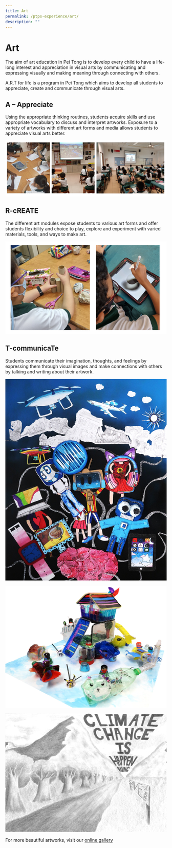 ```yaml
---
title: Art
permalink: /ptps-experience/art/
description: ""
---
```

# Art

The aim of art education in Pei Tong is to develop every child to have a life-long interest and appreciation in visual arts by communicating and expressing visually and making meaning through connecting with others.

  

A.R.T for life is a program in Pei Tong which aims to develop all students to appreciate, create and communicate through visual arts.

## A – Appreciate


Using the appropriate thinking routines, students acquire skills and use appropriate vocabulary to discuss and interpret artworks. Exposure to a variety of artworks with different art forms and media allows students to appreciate visual arts better.

![](/images/PTPS%20Experience/Art/appreciate1.png)

## R-cREATE


The different art modules expose students to various art forms and offer students flexibility and choice to play, explore and experiment with varied materials, tools, and ways to make art.

![](/images/PTPS%20Experience/Art/icreate1.png)

## T-communicaTe


Students communicate their imagination, thoughts, and feelings by expressing them through visual images and make connections with others by talking and writing about their artwork.

![](/images/PTPS%20Experience/Art/Comm5.jpg)

![](/images/PTPS%20Experience/Art/Comm3.jpg)

![](/images/PTPS%20Experience/Art/Comm2.jpg)

For more beautiful artworks, visit our [online gallery](https://sites.google.com/moe.edu.sg/ptpsart/home?authuser=0%20)
